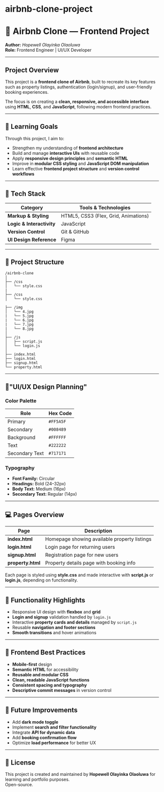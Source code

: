 # airbnb-clone-project
# 🏡 Airbnb Clone — Frontend Project  
**Author:** *Hopewell Olayinka Olaoluwa*  
**Role:** Frontend Engineer | UI/UX Developer  

---

## Project Overview  
This project is a **frontend clone of Airbnb**, built to recreate its key features such as property listings, authentication (login/signup), and user-friendly booking experiences.  

The focus is on creating a **clean, responsive, and accessible interface** using **HTML**, **CSS**, and **JavaScript**, following modern frontend practices.  

---

## 🧠 Learning Goals  
Through this project, I aim to:  
- Strengthen my understanding of **frontend architecture**  
- Build and manage **interactive UIs** with reusable code  
- Apply **responsive design principles** and **semantic HTML**  
- Improve in **modular CSS styling** and **JavaScript DOM manipulation**  
- Learn effective **frontend project structure** and **version control workflows**

---

## 🧩 Tech Stack  
| Category | Tools & Technologies |
|-----------|----------------------|
| **Markup & Styling** | HTML5, CSS3 (Flex, Grid, Animations) |
| **Logic & Interactivity** | JavaScript |
| **Version Control** | Git & GitHub |
| **UI Design Reference** | Figma |

---

## 📁 Project Structure  
```
/airbnb-clone
│
├── /css
│   └── style.css
|
├── /css
│   └── style.css

├── /img
│   └── 4.jpg
|   └── 5.jpg
|   └── 6.jpg
|   └── 7.jpg
|   └── 8.jpg
│
├── /js
│   ├── script.js
│   └── login.js
│
├── index.html
├── login.html
├── signup.html
└── property.html
```

---

## 🎨"UI/UX Design Planning"

### **Color Palette**
| Role | Hex Code |
|------|-----------|
| Primary | `#FF5A5F` |
| Secondary | `#008489` |
| Background | `#FFFFFF` |
| Text | `#222222` |
| Secondary Text | `#717171` |

### **Typography**
- **Font Family:** Circular  
- **Headings:** Bold (24–32px)  
- **Body Text:** Medium (16px)  
- **Secondary Text:** Regular (14px)  

---

## 💻 Pages Overview  

| Page | Description |
|------|-------------|
| **index.html** | Homepage showing available property listings |
| **login.html** | Login page for returning users |
| **signup.html** | Registration page for new users |
| **property.html** | Property details page with booking info |

Each page is styled using **style.css** and made interactive with **script.js** or **login.js**, depending on functionality.

---

## 🔧 Functionality Highlights  
- Responsive UI design with **flexbox** and **grid**  
- **Login and signup** validation handled by `login.js`  
- Interactive **property cards and details** managed by `script.js`  
- Reusable **navigation and footer sections**  
- **Smooth transitions** and hover animations  

---

## 🚀 Frontend Best Practices  
- **Mobile-first** design  
- **Semantic HTML** for accessibility  
- **Reusable and modular CSS**  
- **Clean, readable JavaScript functions**  
- **Consistent spacing and typography**  
- **Descriptive commit messages** in version control  

---

## 🌟 Future Improvements  
- Add **dark mode toggle**  
- Implement **search and filter functionality**  
- Integrate **API for dynamic data**  
- Add **booking confirmation flow**  
- Optimize **load performance** for better UX  

---

## 📄 License  
This project is created and maintained by **Hopewell Olayinka Olaoluwa** for learning and portfolio purposes.  
Open-source.  
